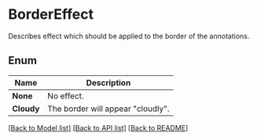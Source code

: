 ﻿
# BorderEffect
Describes effect which should be applied to the border of the annotations.

## Enum
 Name | Description
------------ | ------------
**None** | No effect.
**Cloudy** | The border will appear "cloudly".


[[Back to Model list]](../../README.md#documentation-for-models) [[Back to API list]](../../README.md#documentation-for-api-endpoints) [[Back to README]](../../README.md)


